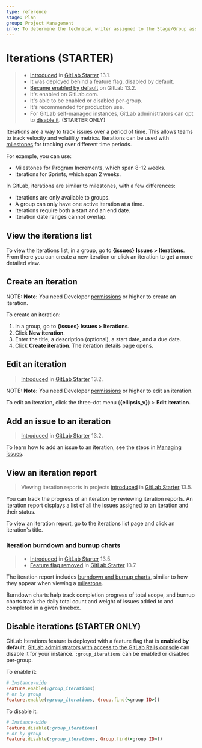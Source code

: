 ```yaml
---
type: reference
stage: Plan
group: Project Management
info: To determine the technical writer assigned to the Stage/Group associated with this page, see https://about.gitlab.com/handbook/engineering/ux/technical-writing/#assignments
---
```


# Iterations **(STARTER)**

> - [Introduced](https://gitlab.com/gitlab-org/gitlab/-/issues/214713) in [GitLab Starter](https://about.gitlab.com/pricing/) 13.1.
> - It was deployed behind a feature flag, disabled by default.
> - [Became enabled by default](https://gitlab.com/gitlab-org/gitlab/-/issues/221047) on GitLab 13.2.
> - It's enabled on GitLab.com.
> - It's able to be enabled or disabled per-group.
> - It's recommended for production use.
> - For GitLab self-managed instances, GitLab administrators can opt to [disable it](#disable-iterations). **(STARTER ONLY)**

Iterations are a way to track issues over a period of time. This allows teams
to track velocity and volatility metrics. Iterations can be used with [milestones](../../project/milestones/index.md)
for tracking over different time periods.

For example, you can use:

- Milestones for Program Increments, which span 8-12 weeks.
- Iterations for Sprints, which span 2 weeks.

In GitLab, iterations are similar to milestones, with a few differences:

- Iterations are only available to groups.
- A group can only have one active iteration at a time.
- Iterations require both a start and an end date.
- Iteration date ranges cannot overlap.

## View the iterations list

To view the iterations list, in a group, go to **{issues}** **Issues > Iterations**.
From there you can create a new iteration or click an iteration to get a more detailed view.

## Create an iteration

NOTE: **Note:**
You need Developer [permissions](../../permissions.md) or higher to create an iteration.

To create an iteration:

1. In a group, go to **{issues}** **Issues > Iterations**.
1. Click **New iteration**.
1. Enter the title, a description (optional), a start date, and a due date.
1. Click **Create iteration**. The iteration details page opens.

## Edit an iteration

> [Introduced](https://gitlab.com/gitlab-org/gitlab/-/issues/218277) in [GitLab Starter](https://about.gitlab.com/pricing/) 13.2.

NOTE: **Note:**
You need Developer [permissions](../../permissions.md) or higher to edit an iteration.

To edit an iteration, click the three-dot menu (**{ellipsis_v}**) > **Edit iteration**.

## Add an issue to an iteration

> [Introduced](https://gitlab.com/gitlab-org/gitlab/-/issues/216158) in [GitLab Starter](https://about.gitlab.com/pricing/) 13.2.

To learn how to add an issue to an iteration, see the steps in
[Managing issues](../../project/issues/managing_issues.md#add-an-issue-to-an-iteration).

## View an iteration report

> Viewing iteration reports in projects [introduced](https://gitlab.com/gitlab-org/gitlab/-/issues/222763) in [GitLab Starter](https://about.gitlab.com/pricing/) 13.5.

You can track the progress of an iteration by reviewing iteration reports.
An iteration report displays a list of all the issues assigned to an iteration and their status.

To view an iteration report, go to the iterations list page and click an iteration's title.

### Iteration burndown and burnup charts

> - [Introduced](https://gitlab.com/gitlab-org/gitlab/-/issues/222750) in [GitLab Starter](https://about.gitlab.com/pricing/) 13.5.
> - [Feature flag removed](https://gitlab.com/gitlab-org/gitlab/-/issues/269972) in [GitLab Starter](https://about.gitlab.com/pricing/) 13.7.

The iteration report includes [burndown and burnup charts](../../project/milestones/burndown_and_burnup_charts.md),
similar to how they appear when viewing a [milestone](../../project/milestones/index.md).

Burndown charts help track completion progress of total scope, and burnup charts track the daily
total count and weight of issues added to and completed in a given timebox.

## Disable iterations **(STARTER ONLY)**

GitLab Iterations feature is deployed with a feature flag that is **enabled by default**.
[GitLab administrators with access to the GitLab Rails console](../../../administration/feature_flags.md)
can disable it for your instance. `:group_iterations` can be enabled or disabled per-group.

To enable it:

```ruby
# Instance-wide
Feature.enable(:group_iterations)
# or by group
Feature.enable(:group_iterations, Group.find(<group ID>))
```

To disable it:

```ruby
# Instance-wide
Feature.disable(:group_iterations)
# or by group
Feature.disable(:group_iterations, Group.find(<group ID>))
```

<!-- ## Troubleshooting

Include any troubleshooting steps that you can foresee. If you know beforehand what issues
one might have when setting this up, or when something is changed, or on upgrading, it's
important to describe those, too. Think of things that may go wrong and include them here.
This is important to minimize requests for support, and to avoid doc comments with
questions that you know someone might ask.

Each scenario can be a third-level heading, e.g. `### Getting error message X`.
If you have none to add when creating a doc, leave this section in place
but commented out to help encourage others to add to it in the future. -->
